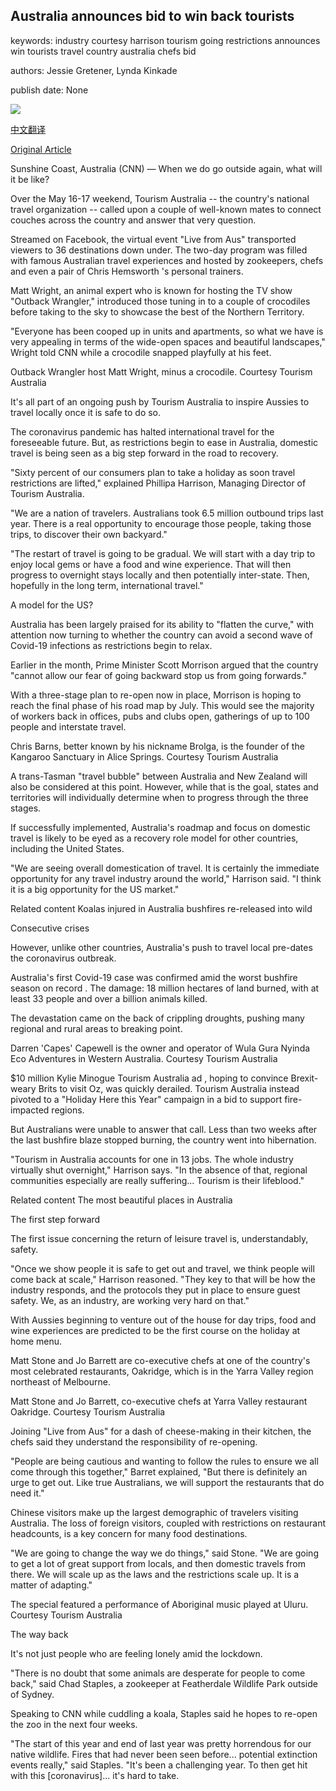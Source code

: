 ## Australia announces bid to win back tourists

keywords: industry courtesy harrison tourism going restrictions announces win tourists travel country australia chefs bid

authors: Jessie Gretener, Lynda Kinkade

publish date: None

![](https://cdn.cnn.com/cnnnext/dam/assets/200518093857-chris-brolga-barns-super-tease.jpg)

[中文翻译](Australia%20announces%20bid%20to%20win%20back%20tourists_zh.md)

[Original Article](https://edition.cnn.com/travel/article/tourism-australia-live-from-aus/index.html)

Sunshine Coast, Australia (CNN) — When we do go outside again, what will it be like?

Over the May 16-17 weekend, Tourism Australia -- the country's national travel organization -- called upon a couple of well-known mates to connect couches across the country and answer that very question.

Streamed on Facebook, the virtual event "Live from Aus" transported viewers to 36 destinations down under. The two-day program was filled with famous Australian travel experiences and hosted by zookeepers, chefs and even a pair of Chris Hemsworth 's personal trainers.

Matt Wright, an animal expert who is known for hosting the TV show "Outback Wrangler," introduced those tuning in to a couple of crocodiles before taking to the sky to showcase the best of the Northern Territory.

"Everyone has been cooped up in units and apartments, so what we have is very appealing in terms of the wide-open spaces and beautiful landscapes," Wright told CNN while a crocodile snapped playfully at his feet.

Outback Wrangler host Matt Wright, minus a crocodile. Courtesy Tourism Australia

It's all part of an ongoing push by Tourism Australia to inspire Aussies to travel locally once it is safe to do so.

The coronavirus pandemic has halted international travel for the foreseeable future. But, as restrictions begin to ease in Australia, domestic travel is being seen as a big step forward in the road to recovery.

"Sixty percent of our consumers plan to take a holiday as soon travel restrictions are lifted," explained Phillipa Harrison, Managing Director of Tourism Australia.

"We are a nation of travelers. Australians took 6.5 million outbound trips last year. There is a real opportunity to encourage those people, taking those trips, to discover their own backyard."

"The restart of travel is going to be gradual. We will start with a day trip to enjoy local gems or have a food and wine experience. That will then progress to overnight stays locally and then potentially inter-state. Then, hopefully in the long term, international travel."

A model for the US?

Australia has been largely praised for its ability to "flatten the curve," with attention now turning to whether the country can avoid a second wave of Covid-19 infections as restrictions begin to relax.

Earlier in the month, Prime Minister Scott Morrison argued that the country "cannot allow our fear of going backward stop us from going forwards."

With a three-stage plan to re-open now in place, Morrison is hoping to reach the final phase of his road map by July. This would see the majority of workers back in offices, pubs and clubs open, gatherings of up to 100 people and interstate travel.

Chris Barns, better known by his nickname Brolga, is the founder of the Kangaroo Sanctuary in Alice Springs. Courtesy Tourism Australia

A trans-Tasman "travel bubble" between Australia and New Zealand will also be considered at this point. However, while that is the goal, states and territories will individually determine when to progress through the three stages.

If successfully implemented, Australia's roadmap and focus on domestic travel is likely to be eyed as a recovery role model for other countries, including the United States.

"We are seeing overall domestication of travel. It is certainly the immediate opportunity for any travel industry around the world," Harrison said. "I think it is a big opportunity for the US market."

Related content Koalas injured in Australia bushfires re-released into wild

Consecutive crises

However, unlike other countries, Australia's push to travel local pre-dates the coronavirus outbreak.

Australia's first Covid-19 case was confirmed amid the worst bushfire season on record . The damage: 18 million hectares of land burned, with at least 33 people and over a billion animals killed.

The devastation came on the back of crippling droughts, pushing many regional and rural areas to breaking point.

Darren 'Capes' Capewell is the owner and operator of Wula Gura Nyinda Eco Adventures in Western Australia. Courtesy Tourism Australia

$10 million Kylie Minogue Tourism Australia ad , hoping to convince Brexit-weary Brits to visit Oz, was quickly derailed. Tourism Australia instead pivoted to a "Holiday Here this Year" campaign in a bid to support fire-impacted regions.

But Australians were unable to answer that call. Less than two weeks after the last bushfire blaze stopped burning, the country went into hibernation.

"Tourism in Australia accounts for one in 13 jobs. The whole industry virtually shut overnight," Harrison says. "In the absence of that, regional communities especially are really suffering... Tourism is their lifeblood."

Related content The most beautiful places in Australia

The first step forward

The first issue concerning the return of leisure travel is, understandably, safety.

"Once we show people it is safe to get out and travel, we think people will come back at scale," Harrison reasoned. "They key to that will be how the industry responds, and the protocols they put in place to ensure guest safety. We, as an industry, are working very hard on that."

With Aussies beginning to venture out of the house for day trips, food and wine experiences are predicted to be the first course on the holiday at home menu.

Matt Stone and Jo Barrett are co-executive chefs at one of the country's most celebrated restaurants, Oakridge, which is in the Yarra Valley region northeast of Melbourne.

Matt Stone and Jo Barrett, co-executive chefs at Yarra Valley restaurant Oakridge. Courtesy Tourism Australia

Joining "Live from Aus" for a dash of cheese-making in their kitchen, the chefs said they understand the responsibility of re-opening.

"People are being cautious and wanting to follow the rules to ensure we all come through this together," Barret explained, "But there is definitely an urge to get out. Like true Australians, we will support the restaurants that do need it."

Chinese visitors make up the largest demographic of travelers visiting Australia. The loss of foreign visitors, coupled with restrictions on restaurant headcounts, is a key concern for many food destinations.

"We are going to change the way we do things," said Stone. "We are going to get a lot of great support from locals, and then domestic travels from there. We will scale up as the laws and the restrictions scale up. It is a matter of adapting."

The special featured a performance of Aboriginal music played at Uluru. Courtesy Tourism Australia

The way back

It's not just people who are feeling lonely amid the lockdown.

"There is no doubt that some animals are desperate for people to come back," said Chad Staples, a zookeeper at Featherdale Wildlife Park outside of Sydney.

Speaking to CNN while cuddling a koala, Staples said he hopes to re-open the zoo in the next four weeks.

"The start of this year and end of last year was pretty horrendous for our native wildlife. Fires that had never been seen before... potential extinction events really," said Staples. "It's been a challenging year. To then get hit with this [coronavirus]... it's hard to take.